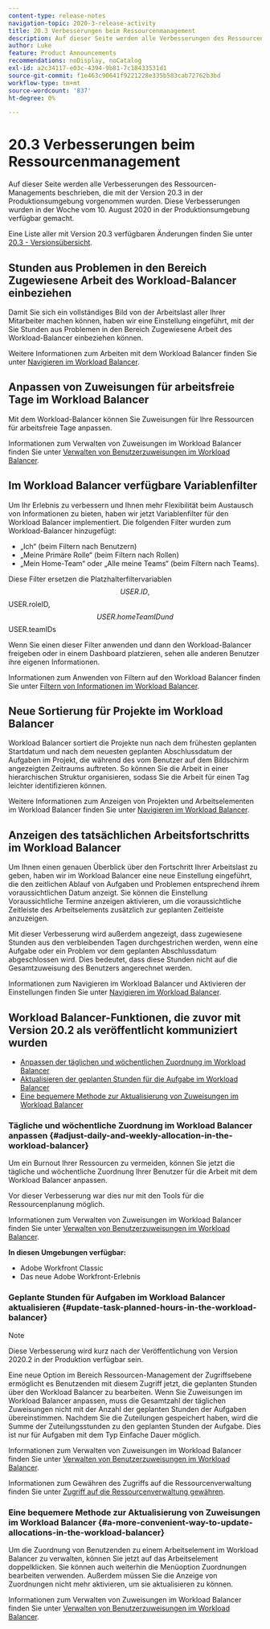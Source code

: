 ```yaml
---
content-type: release-notes
navigation-topic: 2020-3-release-activity
title: 20.3 Verbesserungen beim Ressourcenmanagement
description: Auf dieser Seite werden alle Verbesserungen des Ressourcen-Managements beschrieben, die mit der Version 20.3 in der Produktionsumgebung vorgenommen wurden. Diese Verbesserungen wurden in der Woche vom 10. August 2020 in der Produktionsumgebung verfügbar gemacht.
author: Luke
feature: Product Announcements
recommendations: noDisplay, noCatalog
exl-id: a2c34117-e03c-4394-9b81-7c18433531d1
source-git-commit: f1e463c90641f9221228e335b583cab72762b3bd
workflow-type: tm+mt
source-wordcount: '837'
ht-degree: 0%

---
```


# 20.3 Verbesserungen beim Ressourcenmanagement

Auf dieser Seite werden alle Verbesserungen des Ressourcen-Managements beschrieben, die mit der Version 20.3 in der Produktionsumgebung vorgenommen wurden. Diese Verbesserungen wurden in der Woche vom 10. August 2020 in der Produktionsumgebung verfügbar gemacht.

Eine Liste aller mit Version 20.3 verfügbaren Änderungen finden Sie unter [20.3 - Versionsübersicht](../../../product-announcements/product-releases/20.3-release-activity/20-3-release-overview.md).

## Stunden aus Problemen in den Bereich Zugewiesene Arbeit des Workload-Balancer einbeziehen

Damit Sie sich ein vollständiges Bild von der Arbeitslast aller Ihrer Mitarbeiter machen können, haben wir eine Einstellung eingeführt, mit der Sie Stunden aus Problemen in den Bereich Zugewiesene Arbeit des Workload-Balancer einbeziehen können.

Weitere Informationen zum Arbeiten mit dem Workload Balancer finden Sie unter [Navigieren im Workload Balancer](../../../resource-mgmt/workload-balancer/navigate-the-workload-balancer.md).

## Anpassen von Zuweisungen für arbeitsfreie Tage im Workload Balancer

Mit dem Workload-Balancer können Sie Zuweisungen für Ihre Ressourcen für arbeitsfreie Tage anpassen.

Informationen zum Verwalten von Zuweisungen im Workload Balancer finden Sie unter [Verwalten von Benutzerzuweisungen im Workload Balancer](../../../resource-mgmt/workload-balancer/manage-user-allocations-workload-balancer.md).

## Im Workload Balancer verfügbare Variablenfilter

Um Ihr Erlebnis zu verbessern und Ihnen mehr Flexibilität beim Austausch von Informationen zu bieten, haben wir jetzt Variablenfilter für den Workload Balancer implementiert. Die folgenden Filter wurden zum Workload-Balancer hinzugefügt:

* „Ich“ (beim Filtern nach Benutzern)
* „Meine Primäre Rolle“ (beim Filtern nach Rollen)
* „Mein Home-Team“ oder „Alle meine Teams“ (beim Filtern nach Teams).

Diese Filter ersetzen die Platzhalterfiltervariablen $$USER.ID, $$USER.roleID, $$USER.homeTeamID und $$USER.teamIDs

Wenn Sie einen dieser Filter anwenden und dann den Workload-Balancer freigeben oder in einem Dashboard platzieren, sehen alle anderen Benutzer ihre eigenen Informationen.

Informationen zum Anwenden von Filtern auf den Workload Balancer finden Sie unter [Filtern von Informationen im Workload Balancer](../../../resource-mgmt/workload-balancer/filter-information-workload-balancer.md).

## Neue Sortierung für Projekte im Workload Balancer

Workload Balancer sortiert die Projekte nun nach dem frühesten geplanten Startdatum und nach dem neuesten geplanten Abschlussdatum der Aufgaben im Projekt, die während des vom Benutzer auf dem Bildschirm angezeigten Zeitraums auftreten. So können Sie die Arbeit in einer hierarchischen Struktur organisieren, sodass Sie die Arbeit für einen Tag leichter identifizieren können.

Weitere Informationen zum Anzeigen von Projekten und Arbeitselementen im Workload Balancer finden Sie unter [Navigieren im Workload Balancer](../../../resource-mgmt/workload-balancer/navigate-the-workload-balancer.md).

## Anzeigen des tatsächlichen Arbeitsfortschritts im Workload Balancer

Um Ihnen einen genauen Überblick über den Fortschritt Ihrer Arbeitslast zu geben, haben wir im Workload Balancer eine neue Einstellung eingeführt, die den zeitlichen Ablauf von Aufgaben und Problemen entsprechend ihrem voraussichtlichen Datum anzeigt. Sie können die Einstellung Voraussichtliche Termine anzeigen aktivieren, um die voraussichtliche Zeitleiste des Arbeitselements zusätzlich zur geplanten Zeitleiste anzuzeigen.

Mit dieser Verbesserung wird außerdem angezeigt, dass zugewiesene Stunden aus den verbleibenden Tagen durchgestrichen werden, wenn eine Aufgabe oder ein Problem vor dem geplanten Abschlussdatum abgeschlossen wird. Dies bedeutet, dass diese Stunden nicht auf die Gesamtzuweisung des Benutzers angerechnet werden.

Informationen zum Navigieren im Workload Balancer und Aktivieren der Einstellungen finden Sie unter [Navigieren im Workload Balancer](../../../resource-mgmt/workload-balancer/navigate-the-workload-balancer.md).

## Workload Balancer-Funktionen, die zuvor mit Version 20.2 als veröffentlicht kommuniziert wurden

* [Anpassen der täglichen und wöchentlichen Zuordnung im Workload Balancer](#adjust-daily-and-weekly-allocation-in-the-workload-balancer)
* [Aktualisieren der geplanten Stunden für die Aufgabe im Workload Balancer](#update-task-planned-hours-in-the-workload-balancer)
* [Eine bequemere Methode zur Aktualisierung von Zuweisungen im Workload Balancer](#a-more-convenient-way-to-update-allocations-in-the-workload-balancer)

### Tägliche und wöchentliche Zuordnung im Workload Balancer anpassen {#adjust-daily-and-weekly-allocation-in-the-workload-balancer}

Um ein Burnout Ihrer Ressourcen zu vermeiden, können Sie jetzt die tägliche und wöchentliche Zuordnung Ihrer Benutzer für die Arbeit mit dem Workload Balancer anpassen.

Vor dieser Verbesserung war dies nur mit den Tools für die Ressourcenplanung möglich.

Informationen zum Verwalten von Zuweisungen im Workload Balancer finden Sie unter [Verwalten von Benutzerzuweisungen im Workload Balancer](../../../resource-mgmt/workload-balancer/manage-user-allocations-workload-balancer.md).

**In diesen Umgebungen verfügbar:**

* Adobe Workfront Classic
* Das neue Adobe Workfront-Erlebnis

### Geplante Stunden für Aufgaben im Workload Balancer aktualisieren {#update-task-planned-hours-in-the-workload-balancer}

>[!NOTE]
>
>Diese Verbesserung wird kurz nach der Veröffentlichung von Version 2020.2 in der Produktion verfügbar sein.

Eine neue Option im Bereich Ressourcen-Management der Zugriffsebene ermöglicht es Benutzenden mit diesem Zugriff jetzt, die geplanten Stunden über den Workload Balancer zu bearbeiten. Wenn Sie Zuweisungen im Workload Balancer anpassen, muss die Gesamtzahl der täglichen Zuweisungen nicht mit der Anzahl der geplanten Stunden der Aufgaben übereinstimmen. Nachdem Sie die Zuteilungen gespeichert haben, wird die Summe der Zuteilungsstunden zu den geplanten Stunden der Aufgabe. Dies ist nur für Aufgaben mit dem Typ Einfache Dauer möglich.

Informationen zum Verwalten von Zuweisungen im Workload Balancer finden Sie unter [Verwalten von Benutzerzuweisungen im Workload Balancer](../../../resource-mgmt/workload-balancer/manage-user-allocations-workload-balancer.md).

Informationen zum Gewähren des Zugriffs auf die Ressourcenverwaltung finden Sie unter [Zugriff auf die Ressourcenverwaltung gewähren](../../../administration-and-setup/add-users/configure-and-grant-access/grant-access-resource-management.md).

### Eine bequemere Methode zur Aktualisierung von Zuweisungen im Workload Balancer {#a-more-convenient-way-to-update-allocations-in-the-workload-balancer}

Um die Zuordnung von Benutzenden zu einem Arbeitselement im Workload Balancer zu verwalten, können Sie jetzt auf das Arbeitselement doppelklicken. Sie können auch weiterhin die Menüoption Zuordnungen bearbeiten verwenden. Außerdem müssen Sie die Anzeige von Zuordnungen nicht mehr aktivieren, um sie aktualisieren zu können.

Informationen zum Verwalten von Zuweisungen im Workload Balancer finden Sie unter [Verwalten von Benutzerzuweisungen im Workload Balancer](../../../resource-mgmt/workload-balancer/manage-user-allocations-workload-balancer.md).
